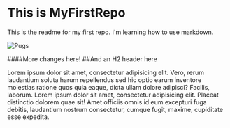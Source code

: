 # This is MyFirstRepo

This is the readme for my first repo. I'm learning how to use markdown.

![Pugs](http://3.bp.blogspot.com/-4cfI7C_SoHM/TgqBux0m4_I/AAAAAAAAEck/mPypCzFwBmY/s1600/tumblr_l77anb9n3M1qzvmtfo1_500.jpg)

####More changes here!
##And an H2 header here

Lorem ipsum dolor sit amet, consectetur adipisicing elit. Vero, rerum laudantium soluta harum repellendus sed hic optio earum inventore molestias ratione quos quia eaque, dicta ullam dolore adipisci? Facilis, laborum. Lorem ipsum dolor sit amet, consectetur adipisicing elit. Placeat distinctio dolorem quae sit! Amet officiis omnis id eum excepturi fuga debitis, laudantium nostrum consectetur, cumque fugit, maxime, cupiditate esse expedita. 